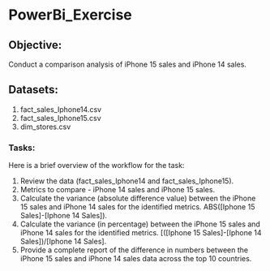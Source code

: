 # PowerBi_Exercise

## Objective:
Conduct a comparison analysis of iPhone 15 sales and iPhone 14 sales.
## Datasets:
1. fact_sales_Iphone14.csv
2. fact_sales_Iphone15.csv
3. dim_stores.csv
### Tasks:
Here is a brief overview of the workflow for the task:
1. Review the data (fact_sales_Iphone14 and fact_sales_Iphone15).
2. Metrics to compare - iPhone 14 sales and iPhone 15 sales.
3. Calculate the variance (absolute difference value) between the iPhone 15 sales
    and iPhone 14 sales for the identified metrics. ABS([Iphone 15 Sales]-[Iphone 14
   Sales]).
4. Calculate the variance (in percentage) between the iPhone 15 sales and iPhone
14 sales for the identified metrics. [([Iphone 15 Sales]-[Iphone 14 Sales])/[Iphone
    14 Sales].
5. Provide a complete report of the difference in numbers between the iPhone 15
   sales and iPhone 14 sales data across the top 10 countries. 
